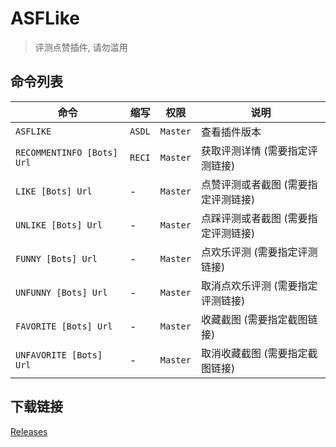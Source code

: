 # ASFLike

> 评测点赞插件, 请勿滥用

## 命令列表

| 命令                       | 缩写   | 权限     | 说明                                |
| -------------------------- | ------ | -------- | ----------------------------------- |
| `ASFLIKE`                  | `ASDL` | `Master` | 查看插件版本                        |
| `RECOMMENTINFO [Bots] Url` | `RECI` | `Master` | 获取评测详情 (需要指定评测链接)     |
| `LIKE [Bots] Url`          | -      | `Master` | 点赞评测或者截图 (需要指定评测链接) |
| `UNLIKE [Bots] Url`        | -      | `Master` | 点踩评测或者截图 (需要指定评测链接) |
| `FUNNY [Bots] Url`         | -      | `Master` | 点欢乐评测 (需要指定评测链接)       |
| `UNFUNNY [Bots] Url`       | -      | `Master` | 取消点欢乐评测 (需要指定评测链接)   |
| `FAVORITE [Bots] Url`      | -      | `Master` | 收藏截图 (需要指定截图链接)         |
| `UNFAVORITE [Bots] Url`    | -      | `Master` | 取消收藏截图 (需要指定截图链接)     |

## 下载链接

[Releases](https://github.com/chr233/ASFLike/releases)

